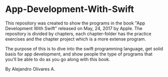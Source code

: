 # App-Development-With-Swift
This repository was created to show the programs in the book "App Development With Swift" released on May, 24, 2017 by Apple.
The repository is divided by chapters, each chapter-folder has the practice exercises and the chapter project which is a more extense program. 

The purpose of this is to dive into the swift programming language, get solid basis for app development, and show people the type of programs that you'll be able to do as you go along with this book.

By Alejandro Olivares A. 
